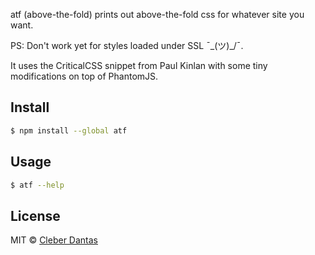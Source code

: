 atf (above-the-fold) prints out above-the-fold css for whatever site you want.

PS: Don't work yet for styles loaded under SSL ¯\_(ツ)_/¯. 

It uses the CriticalCSS snippet from Paul Kinlan with some tiny modifications on top of PhantomJS.


## Install

```sh
$ npm install --global atf
```


## Usage

```sh
$ atf --help
```


## License

MIT © [Cleber Dantas](http://www.cleberdantas.com)


[npm-url]: https://npmjs.org/package/above-the-fold-phantomjs
[npm-image]: https://badge.fury.io/js/above-the-fold-phantomjs.svg
[travis-url]: https://travis-ci.org/cleberdantas/above-the-fold-phantomjs
[travis-image]: https://travis-ci.org/cleberdantas/above-the-fold-phantomjs.svg?branch=master
[daviddm-url]: https://david-dm.org/cleberdantas/above-the-fold-phantomjs.svg?theme=shields.io
[daviddm-image]: https://david-dm.org/cleberdantas/above-the-fold-phantomjs
